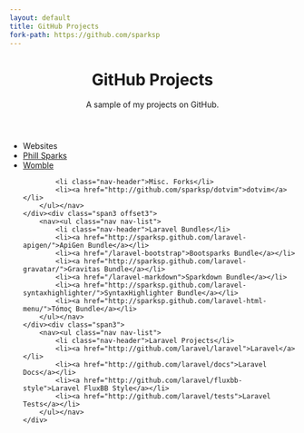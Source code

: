 ```yaml
---
layout: default
title: GitHub Projects
fork-path: https://github.com/sparksp
---
```


<header class="jumbotron subhead" id="overview">
	<h1>GitHub Projects</h1>
    <p class="lead">A sample of my projects on GitHub.</p>
</header>

<div class="row">
	<div class="span3">
		<nav><ul class="nav nav-list">
			<li class="nav-header">Websites</li>
			<li><a href="http://github.com/sparksp/phills.me.uk">Phill Sparks</a></li>
			<li><a href="http://github.com/sparksp/womble">Womble</a></li>

			<li class="nav-header">Misc. Forks</li>
			<li><a href="http://github.com/sparksp/dotvim">dotvim</a></li>
		</ul></nav>
	</div><div class="span3 offset3">
		<nav><ul class="nav nav-list">
			<li class="nav-header">Laravel Bundles</li>
			<li><a href="http://sparksp.github.com/laravel-apigen/">ApiGen Bundle</a></li>
			<li><a href="/laravel-bootstrap">Bootsparks Bundle</a></li>
			<li><a href="http://sparksp.github.com/laravel-gravatar/">Gravitas Bundle</a></li>
			<li><a href="/laravel-markdown">Sparkdown Bundle</a></li>
			<li><a href="http://sparksp.github.com/laravel-syntaxhighlighter/">SyntaxHighlighter Bundle</a></li>
			<li><a href="http://sparksp.github.com/laravel-html-menu/">Τόπος Bundle</a></li>
		</ul></nav>
	</div><div class="span3">
		<nav><ul class="nav nav-list">
			<li class="nav-header">Laravel Projects</li>
			<li><a href="http://github.com/laravel/laravel">Laravel</a></li>
			<li><a href="http://github.com/laravel/docs">Laravel Docs</a></li>
			<li><a href="http://github.com/laravel/fluxbb-style">Laravel FluxBB Style</a></li>
			<li><a href="http://github.com/laravel/tests">Laravel Tests</a></li>
		</ul></nav>
	</div>
</div>